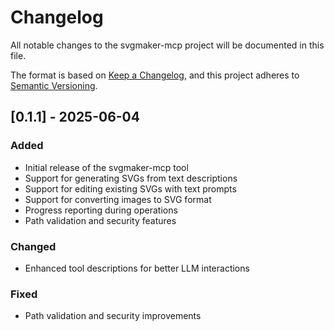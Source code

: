 # Changelog

All notable changes to the svgmaker-mcp project will be documented in this file.

The format is based on [Keep a Changelog](https://keepachangelog.com/en/1.0.0/),
and this project adheres to [Semantic Versioning](https://semver.org/spec/v2.0.0.html).

## [0.1.1] - 2025-06-04

### Added
- Initial release of the svgmaker-mcp tool
- Support for generating SVGs from text descriptions
- Support for editing existing SVGs with text prompts
- Support for converting images to SVG format
- Progress reporting during operations
- Path validation and security features

### Changed
- Enhanced tool descriptions for better LLM interactions

### Fixed
- Path validation and security improvements
